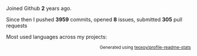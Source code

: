 Joined Github **2** years ago.

Since then I pushed **3959** commits, opened **8** issues, submitted **305** pull requests

Most used languages across my projects:


<p align="right"><sub>Generated using <a href="https://github.com/marketplace/actions/profile-readme-stats">teoxoy/profile-readme-stats</a></sub></p>
